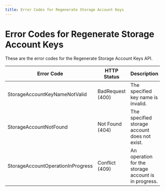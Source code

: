 ```yaml
---
title: Error Codes for Regenerate Storage Account Keys
---
```

# Error Codes for Regenerate Storage Account Keys

These are the error codes for the Regenerate Storage Account Keys API.

| Error Code                        | HTTP Status      | Description                                                                                   |
|-----------------------------------|------------------|------------------------------------------------------|
| StorageAccountKeyNameNotValid     | BadRequest (400) | The specified key name is invalid.                   |
| StorageAccountNotFound            | Not Found (404)  | The specified storage account does not exist.        |
| StorageAccountOperationInProgress | Conflict (409)   | An operation for the storage account is in progress. |
